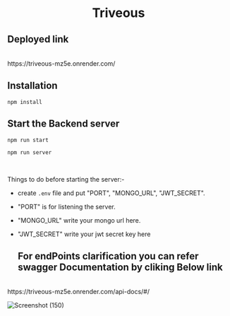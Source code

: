 <h1 align="center">Triveous</h1>

## Deployed link

<br>
https://triveous-mz5e.onrender.com/

<br>

## Installation

```
npm install
```

## Start the Backend server 

```
npm run start

npm run server
```


<br>


Things to do before starting the server:- 

-  create `.env` file and put "PORT", "MONGO_URL", "JWT_SECRET".
- "PORT" is for listening the server.
- "MONGO_URL" write your mongo url here.
- "JWT_SECRET" write your jwt secret key here
  <br>

  ## For endPoints clarification you can refer swagger Documentation by cliking Below link

<br>
https://triveous-mz5e.onrender.com/api-docs/#/

<br>

![Screenshot (150)](https://github.com/prashant174/triveousBackend/assets/101393601/abd728d6-8685-4379-82a3-28cfe967a501)

  
